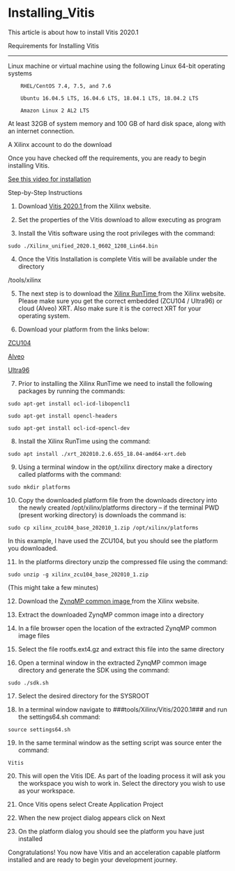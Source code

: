 # Installing_Vitis
This article is about how to install Vitis 2020.1

Requirements for Installing Vitis

---

Linux machine or virtual machine using the following Linux 64-bit operating systems 

		RHEL/CentOS 7.4, 7.5, and 7.6

		Ubuntu 16.04.5 LTS, 16.04.6 LTS, 18.04.1 LTS, 18.04.2 LTS

		Amazon Linux 2 AL2 LTS

At least 32GB of system memory and 100 GB of hard disk space, along with an internet connection. 

A Xilinx account to do the download


Once you have checked off the requirements, you are ready to begin installing Vitis. 

<a href="https://youtu.be/9Jx-Guvl52U"> See this video for installation </a>

Step-by-Step Instructions

 

1. Download <a href="https://www.xilinx.com/support/download/index.html/content/xilinx/en/downloadNav/vitis.html">  Vitis 2020.1 </a> from the Xilinx website.

 


2. Set the properties of the Vitis download to allow executing as program



 

3. Install the Vitis software using the root privileges with the command:

 ```
 sudo ./Xilinx_unified_2020.1_0602_1208_Lin64.bin 

```

4. Once the Vitis Installation is complete Vitis will be available under the directory 

 /tools/xilinx

 


5. The next step is to download the <a href="https://www.xilinx.com/products/design-tools/vitis/xrt.html#gettingstarted"> Xilinx RunTime </a> from the Xilinx website. Please make sure you get the correct embedded (ZCU104 / Ultra96) or cloud (Alveo) XRT. Also make sure it is the correct XRT for your operating system.

 


6.  Download your platform from the links below:

<a href="https://www.xilinx.com/support/download/index.html/content/xilinx/en/downloadNav/embedded-platforms.html"> ZCU104 </a> 

<a href="https://www.xilinx.com/products/boards-and-kits/alveo/u50.html#gettingStarted"> Alveo </a> 

<a href="https://www.youtube.com/redirect?v=9Jx-Guvl52U&redir_token=QUFFLUhqbFdTdkNNUExjc3JIQ2ltTndSNmdJQmZITnZFUXxBQ3Jtc0treHU3SjVYYTkxNWlzX1FtR1dZbE1FTGk5dXcxZTdRUF9rXzBvTTF0LW5lc1hhN292NFl4TVhiWVVDZEpmOE14R3dES0ZBbzlpZ2UwSENLenVJVjlEc21KSTFrUkJWX2ttakZCRTVLY1RKWTBsbkRacw%3D%3D&q=http%3A%2F%2Fdownloads.element14.com%2Fdownloads%2Fzedboard%2Fultra96-v2%2FULTRA96V2_2019_2.tar.xz%3FICID%3Dultra96v2-datasheet-widget&event=video_description"> Ultra96 </a>

 

7. Prior to installing the Xilinx RunTime we need to install the following packages by running the commands: 

 
```
sudo apt-get install ocl-icd-libopencl1

sudo apt-get install opencl-headers

sudo apt-get install ocl-icd-opencl-dev
```

8. Install the Xilinx RunTime using the command:

```
sudo apt install ./xrt_202010.2.6.655_18.04-amd64-xrt.deb
```

9. Using a terminal window in the opt/xilinx directory make a directory called platforms with the command: 

 
```
sudo mkdir platforms
```
 

10. Copy the downloaded platform file from the downloads directory into the newly created /opt/xilinx/platforms directory – if the terminal PWD (present working directory) is downloads the command is:

```
sudo cp xilinx_zcu104_base_202010_1.zip /opt/xilinx/platforms
```
In this example, I have used the ZCU104, but you should see the platform you downloaded. 

11. In the platforms directory unzip the compressed file using the command:
```
sudo unzip -g xilinx_zcu104_base_202010_1.zip 
```
(This might take a few minutes) 


12. Download the <a href="https://www.xilinx.com/support/download/index.html/content/xilinx/en/downloadNav/embedded-platforms.html"> ZynqMP common image </a> from the Xilinx website.


13. Extract the downloaded ZynqMP common image into a directory 


14. In a file browser open the location of the extracted ZynqMP common image files


15. Select the file rootfs.ext4.gz and extract this file into the same directory

 
16. Open a terminal window in the extracted ZynqMP common image directory and generate the SDK using the command:

```
sudo ./sdk.sh 
```

17. Select the desired directory for the SYSROOT


18. In a terminal window navigate to ###tools/Xilinx/Vitis/2020.1### and run the settings64.sh command:

```
source settings64.sh 
```

19. In the same terminal window as the setting script was source enter the command:

 ```
Vitis
 ```


20. This will open the Vitis IDE. As part of the loading process it will ask you the workspace you wish to work in. Select the directory you wish to use as your workspace.


21. Once Vitis opens select Create Application Project 


22. When the new project dialog appears click on Next


23. On the platform dialog you should see the platform you have just installed 


Congratulations! You now have Vitis and an acceleration capable platform installed and are ready to begin your development journey. 

 
